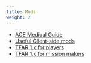 ```yaml
---
title: Mods
weight: 2
---
```


- [ACE Medical Guide](ace_medical/)
- [Useful Client-side mods](clientside_mods/)
- [TFAR 1.x for players](tfar_update/)
- [TFAR 1.x for mission makers](tfar1mm/)

